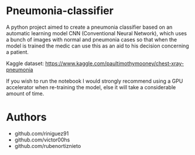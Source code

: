 # Pneumonia-classifier
A python project aimed to create a pneumonia classifier based on an automatic learning model CNN (Conventional Neural Network), which uses a bunch of images with normal and pneumonia cases so that when the model is trained the medic can use this as an aid to his decision concerning a patient.

Kaggle dataset: https://www.kaggle.com/paultimothymooney/chest-xray-pneumonia

If you wish to run the notebook I would strongly recommend using a GPU accelerator when re-training the model, else it will take a considerable amount of time.

# Authors
* github.com/riniguez91
* github.com/victor00hs
* github.com/rubenortiznieto
